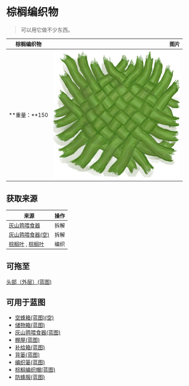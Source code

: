 # 棕榈编织物  
> 可以用它做不少东西。  
  
  棕榈编织物  |   图片   
 ----  |  ----:   
 **重量：**150  |  ![](Sprite/WeavePalm.png)   
  
## 获取来源  
来源  |  操作  
----  |  ----  
[灰山鹑喂食器](PartridgeFeeder.md)  |  拆解  
[灰山鹑喂食器(空)](PartridgeFeederEmpty.md)  |  拆解  
[棕榈叶](PalmFronds.md) , [棕榈叶](PalmFronds.md)  |  编织  
## 可拖至  
[头部（外层）(蓝图)](OuterHeadBlueprint.md)  
## 可用于蓝图  
- [空蜂箱(蓝图)(空)](Bp_BeeSkepEmpty.md)  
- [储物箱(蓝图)](Bp_Chest.md)  
- [灰山鹑喂食器(蓝图)](Bp_PartridgeFeeder.md)  
- [棚屋(蓝图)](Bp_Shed.md)  
- [补给箱(蓝图)](Bp_SupplyChest.md)  
- [背篓(蓝图)](Bp_WovenBackpack.md)  
- [编织篓(蓝图)](Bp_WovenBasket.md)  
- [棕榈编织帽(蓝图)](Bp_WovenHat.md)  
- [防蜂服(蓝图)](Bp_BeeSuit.md)  
  
  
